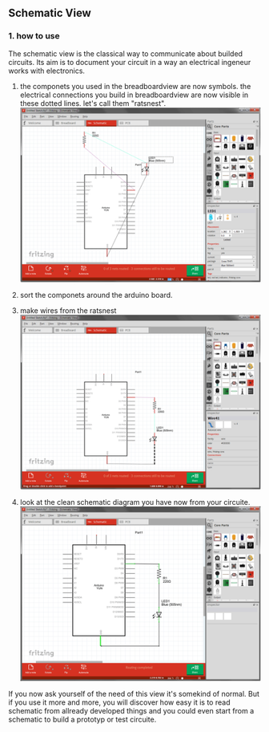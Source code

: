 ## Schematic View ##

### 1. how to use ###

The schematic view is the classical way to communicate about builded circuits. Its aim is to document your circuit in a way an electrical ingeneur works with electronics.

1. the componets you used in the breadboardview are now symbols. the electrical connections you build in breadboardview are now visible in these dotted lines. let's call them "ratsnest".
	![](images/04_schematicview_sortparts.png)

2. sort the componets around the arduino board. 

3. make wires from the ratsnest
	![](images/04_schematicview_ratsnest.png)

4. look at the clean schematic diagram you have now from your circuite. 
	![](images/04_schematicview_wiredschematic.png)

If you now ask yourself of the need of this view it's somekind of normal. But if you use it more and more, you will discover how easy it is to read schematic from allready developed things and you could even start from a schematic to build a prototyp or test circuite. 	
